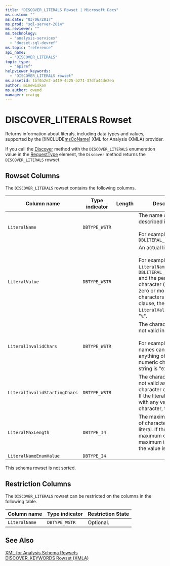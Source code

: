 ```yaml
---
title: "DISCOVER_LITERALS Rowset | Microsoft Docs"
ms.custom: ""
ms.date: "03/06/2017"
ms.prod: "sql-server-2014"
ms.reviewer: ""
ms.technology: 
  - "analysis-services"
  - "docset-sql-devref"
ms.topic: "reference"
api_name: 
  - "DISCOVER_LITERALS"
topic_type: 
  - "apiref"
helpviewer_keywords: 
  - "DISCOVER_LITERALS rowset"
ms.assetid: 1bf0a2e2-a419-4c25-b271-37dfa44de2ea
author: minewiskan
ms.author: owend
manager: craigg
---
```

# DISCOVER_LITERALS Rowset
  Returns information about literals, including data types and values, supported by the [!INCLUDE[msCoName](../../../includes/msconame-md.md)] XML for Analysis (XMLA) provider.  
  
 If you call the [Discover](../../xmla/xml-elements-methods-discover.md) method with the `DISCOVER_LITERALS` enumeration value in the [RequestType](../../xmla/xml-elements-properties/type-element-xmla.md) element, the `Discover` method returns the `DISCOVER_LITERALS` rowset.  
  
## Rowset Columns  
 The `DISCOVER_LITERALS` rowset contains the following columns.  
  
|Column name|Type indicator|Length|Description|  
|-----------------|--------------------|------------|-----------------|  
|`LiteralName`|`DBTYPE_WSTR`||The name of the literal described in the row.<br /><br /> For example: `DBLITERAL_LIKE_PERCENT`|  
|`LiteralValue`|`DBTYPE_WSTR`||An actual literal value.<br /><br /> For example, if `LiteralName` is `DBLITERAL_LIKE_PERCENT` and the percent character (`%`) matches zero or more characters in a LIKE clause, the value of the `LiteralValue` column is "`%`".|  
|`LiteralInvalidChars`|`DBTYPE_WSTR`||The characters that are not valid in the literal.<br /><br /> For example, if table names can contain anything other than a numeric character, this string is "`0123456789`".|  
|`LiteralInvalidStartingChars`|`DBTYPE_WSTR`||The characters that are not valid as the first character of the literal. If the literal can start with any valid character, this is `null`.|  
|`LiteralMaxLength`|`DBTYPE_I4`||The maximum number of characters in the literal. If there is no maximum or the maximum is unknown, the value is –1.|  
|`LiteralNameEnumValue`|`DBTYPE_I4`|||  
  
 This schema rowset is not sorted.  
  
## Restriction Columns  
 The `DISCOVER_LITERALS` rowset can be restricted on the columns in the following table.  
  
|Column name|Type indicator|Restriction State|  
|-----------------|--------------------|-----------------------|  
|`LiteralName`|`DBTYPE_WSTR`|Optional.|  
  
## See Also  
 [XML for Analysis Schema Rowsets](xml-for-analysis-schema-rowsets.md)   
 [DISCOVER_KEYWORDS Rowset &#40;XMLA&#41;](discover-keywords-rowset-xmla.md)  
  
  
